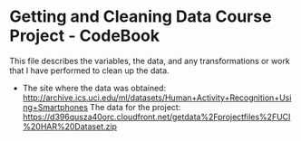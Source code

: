 Getting and Cleaning Data Course Project - CodeBook
=================================================
This file describes the variables, the data, and any transformations or work that I have performed to clean up the data.

* The site where the data was obtained:
http://archive.ics.uci.edu/ml/datasets/Human+Activity+Recognition+Using+Smartphones
    The data for the project:
https://d396qusza40orc.cloudfront.net/getdata%2Fprojectfiles%2FUCI%20HAR%20Dataset.zip
